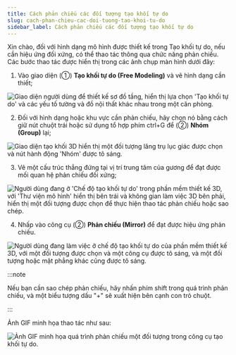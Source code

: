 ```yaml
---
title: Cách phản chiếu các đối tượng tạo khối tự do
slug: cach-phan-chieu-cac-doi-tuong-tao-khoi-tu-do
sidebar_label: Cách phản chiếu các đối tượng tạo khối tự do
---
```


Xin chào, đối với hình dạng mô hình được thiết kế trong Tạo khối tự do, nếu cần hiệu ứng đối xứng, có thể thao tác thông qua chức năng phản chiếu. Các bước thao tác được hiển thị trong các ảnh chụp màn hình dưới đây:

1. Vào giao diện (①) **Tạo khối tự do (Free Modeling)** và vẽ hình dạng cần thiết;

![Giao diện người dùng để thiết kế sơ đồ tầng, hiển thị lựa chọn 'Tạo khối tự do' và các yếu tố tường và đồ nội thất khác nhau trong một căn phòng.](https://storage.googleapis.com/jegavn_kb/images/53c14518-40d4-4f93-85bf-9fd0f12b9712.png)

2. Đối với hình dạng hoặc khu vực cần phản chiếu, hãy chọn nó bằng cách giữ nút chuột trái hoặc sử dụng tổ hợp phím ctrl+G để (②) **Nhóm (Group)** lại;

![Giao diện tạo khối 3D hiển thị một đối tượng lăng trụ lục giác được chọn và nút hành động 'Nhóm' được tô sáng.](https://storage.googleapis.com/jegavn_kb/images/d2ae21c1-5a6d-419d-9ce9-b060116984aa.png)

3. Vẽ một cấu trúc thẳng đứng tại vị trí trung tâm của gương để đạt được mối quan hệ phản chiếu đối xứng;

![Người dùng đang ở 'Chế độ tạo khối tự do' trong phần mềm thiết kế 3D, với 'Thư viện mô hình' hiển thị bên trái và không gian làm việc 3D bên phải, hiển thị một đối tượng được chọn để thực hiện thao tác phản chiếu hoặc sao chép.](https://storage.googleapis.com/jegavn_kb/images/29cad4ac-9263-43e2-9560-4ab180efcf73.png)

4. Nhấp vào công cụ (②) **Phản chiếu (Mirror)** để đạt được hiệu ứng phản chiếu.

![Người dùng đang làm việc ở chế độ tạo khối tự do của phần mềm thiết kế 3D, với một đối tượng được chọn và một công cụ được tô sáng, và một đối tượng hoặc mặt phẳng khác cũng được tô sáng.](https://storage.googleapis.com/jegavn_kb/images/0d14d34e-cff7-4632-8738-75a25ce5ab1f.png)

:::note

Nếu bạn cần sao chép phản chiếu, hãy nhấn phím shift trong quá trình phản chiếu, và một biểu tượng dấu "+" sẽ xuất hiện bên cạnh con trỏ chuột.

:::

Ảnh GIF minh họa thao tác như sau:

![Ảnh GIF minh họa quá trình phản chiếu một đối tượng trong công cụ tạo khối tự do.](https://storage.googleapis.com/jegavn_kb/images/b5633485-aeaa-4732-9af0-21dc830964d4.gif)